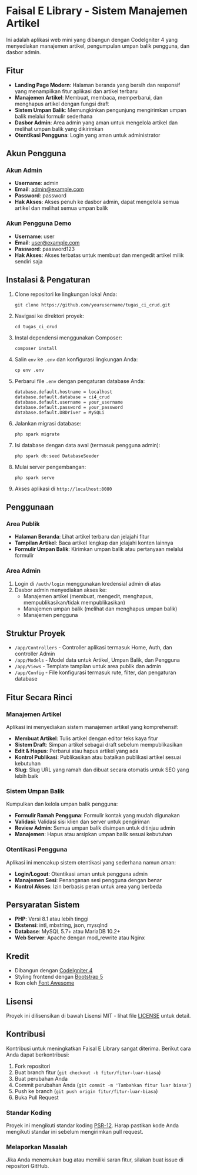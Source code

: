 # Faisal E Library - Sistem Manajemen Artikel

Ini adalah aplikasi web mini yang dibangun dengan CodeIgniter 4 yang menyediakan manajemen artikel, pengumpulan umpan balik pengguna, dan dasbor admin.

## Fitur

- **Landing Page Modern**: Halaman beranda yang bersih dan responsif yang menampilkan fitur aplikasi dan artikel terbaru
- **Manajemen Artikel**: Membuat, membaca, memperbarui, dan menghapus artikel dengan fungsi draft
- **Sistem Umpan Balik**: Memungkinkan pengunjung mengirimkan umpan balik melalui formulir sederhana
- **Dasbor Admin**: Area admin yang aman untuk mengelola artikel dan melihat umpan balik yang dikirimkan
- **Otentikasi Pengguna**: Login yang aman untuk administrator

## Akun Pengguna

### Akun Admin
- **Username**: admin
- **Email**: admin@example.com
- **Password**: password
- **Hak Akses**: Akses penuh ke dasbor admin, dapat mengelola semua artikel dan melihat semua umpan balik

### Akun Pengguna Demo
- **Username**: user
- **Email**: user@example.com
- **Password**: password123
- **Hak Akses**: Akses terbatas untuk membuat dan mengedit artikel milik sendiri saja

## Instalasi & Pengaturan

1. Clone repositori ke lingkungan lokal Anda:
   ```
   git clone https://github.com/yourusername/tugas_ci_crud.git
   ```

2. Navigasi ke direktori proyek:
   ```
   cd tugas_ci_crud
   ```

3. Instal dependensi menggunakan Composer:
   ```
   composer install
   ```

4. Salin `env` ke `.env` dan konfigurasi lingkungan Anda:
   ```
   cp env .env
   ```

5. Perbarui file `.env` dengan pengaturan database Anda:
   ```
   database.default.hostname = localhost
   database.default.database = ci4_crud
   database.default.username = your_username
   database.default.password = your_password
   database.default.DBDriver = MySQLi
   ```

6. Jalankan migrasi database:
   ```
   php spark migrate
   ```

7. Isi database dengan data awal (termasuk pengguna admin):
   ```
   php spark db:seed DatabaseSeeder
   ```

8. Mulai server pengembangan:
   ```
   php spark serve
   ```

9. Akses aplikasi di `http://localhost:8080`

## Penggunaan

### Area Publik

- **Halaman Beranda**: Lihat artikel terbaru dan jelajahi fitur
- **Tampilan Artikel**: Baca artikel lengkap dan jelajahi konten lainnya
- **Formulir Umpan Balik**: Kirimkan umpan balik atau pertanyaan melalui formulir

### Area Admin

1. Login di `/auth/login` menggunakan kredensial admin di atas
2. Dasbor admin menyediakan akses ke:
   - Manajemen artikel (membuat, mengedit, menghapus, mempublikasikan/tidak mempublikasikan)
   - Manajemen umpan balik (melihat dan menghapus umpan balik)
   - Manajemen pengguna

## Struktur Proyek

- `/app/Controllers` - Controller aplikasi termasuk Home, Auth, dan controller Admin
- `/app/Models` - Model data untuk Artikel, Umpan Balik, dan Pengguna
- `/app/Views` - Template tampilan untuk area publik dan admin
- `/app/Config` - File konfigurasi termasuk rute, filter, dan pengaturan database

## Fitur Secara Rinci

### Manajemen Artikel

Aplikasi ini menyediakan sistem manajemen artikel yang komprehensif:

- **Membuat Artikel**: Tulis artikel dengan editor teks kaya fitur
- **Sistem Draft**: Simpan artikel sebagai draft sebelum mempublikasikan
- **Edit & Hapus**: Perbarui atau hapus artikel yang ada
- **Kontrol Publikasi**: Publikasikan atau batalkan publikasi artikel sesuai kebutuhan
- **Slug**: Slug URL yang ramah dan dibuat secara otomatis untuk SEO yang lebih baik

### Sistem Umpan Balik

Kumpulkan dan kelola umpan balik pengguna:

- **Formulir Ramah Pengguna**: Formulir kontak yang mudah digunakan
- **Validasi**: Validasi sisi klien dan server untuk pengiriman
- **Review Admin**: Semua umpan balik disimpan untuk ditinjau admin
- **Manajemen**: Hapus atau arsipkan umpan balik sesuai kebutuhan

### Otentikasi Pengguna

Aplikasi ini mencakup sistem otentikasi yang sederhana namun aman:

- **Login/Logout**: Otentikasi aman untuk pengguna admin
- **Manajemen Sesi**: Penanganan sesi pengguna dengan benar
- **Kontrol Akses**: Izin berbasis peran untuk area yang berbeda

## Persyaratan Sistem

- **PHP**: Versi 8.1 atau lebih tinggi
- **Ekstensi**: intl, mbstring, json, mysqlnd
- **Database**: MySQL 5.7+ atau MariaDB 10.2+
- **Web Server**: Apache dengan mod_rewrite atau Nginx

## Kredit

- Dibangun dengan [CodeIgniter 4](https://codeigniter.com)
- Styling frontend dengan [Bootstrap 5](https://getbootstrap.com)
- Ikon oleh [Font Awesome](https://fontawesome.com)

## Lisensi

Proyek ini dilisensikan di bawah Lisensi MIT - lihat file [LICENSE](LICENSE) untuk detail.

## Kontribusi

Kontribusi untuk meningkatkan Faisal E Library sangat diterima. Berikut cara Anda dapat berkontribusi:

1. Fork repositori
2. Buat branch fitur (`git checkout -b fitur/fitur-luar-biasa`)
3. Buat perubahan Anda
4. Commit perubahan Anda (`git commit -m 'Tambahkan fitur luar biasa'`)
5. Push ke branch (`git push origin fitur/fitur-luar-biasa`)
6. Buka Pull Request

### Standar Koding

Proyek ini mengikuti standar koding [PSR-12](https://www.php-fig.org/psr/psr-12/). Harap pastikan kode Anda mengikuti standar ini sebelum mengirimkan pull request.

### Melaporkan Masalah

Jika Anda menemukan bug atau memiliki saran fitur, silakan buat issue di repositori GitHub.
